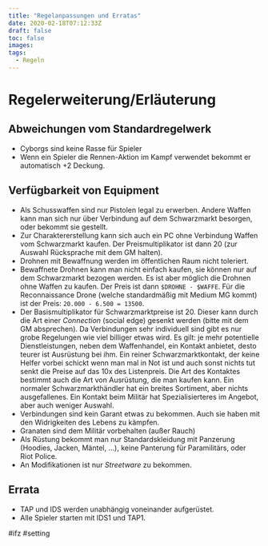 ```yaml
---
title: "Regelanpassungen und Erratas"
date: 2020-02-18T07:12:33Z
draft: false
toc: false
images:
tags:
  - Regeln
---
```


# Regelerweiterung/Erläuterung
## Abweichungen vom Standardregelwerk
* Cyborgs sind keine Rasse für Spieler
* Wenn ein Spieler die Rennen-Aktion im Kampf verwendet bekommt er automatisch +2 Deckung. 

## Verfügbarkeit von Equipment
* Als Schusswaffen sind nur Pistolen legal zu erwerben. Andere Waffen kann man sich nur über Verbindung auf dem Schwarzmarkt besorgen, oder bekommt sie gestellt.
* Zur Charaktererstellung kann sich auch ein PC ohne Verbindung Waffen vom Schwarzmarkt kaufen. Der Preismultiplikator ist dann 20 (zur Auswahl Rücksprache mit dem GM halten). 
* Drohnen mit Bewaffnung werden im öffentlichen Raum nicht toleriert. 
* Bewaffnete Drohnen kann man nicht einfach kaufen, sie können nur auf dem Schwarzmarkt bezogen werden. Es ist aber möglich die Drohnen ohne Waffen zu kaufen. Der Preis ist dann `$DROHNE - $WAFFE`. Für die Reconnaissance Drone (welche standardmäßig mit Medium MG kommt) ist der Preis: `20.000 - 6.500 = 13500`.
* Der Basismultiplikator für Schwarzmarktpreise ist 20. Dieser kann durch die Art einer _Connection_ (social edge) gesenkt werden (bitte mit dem GM absprechen). Da Verbindungen sehr individuell sind gibt es nur grobe Regelungen wie viel billiger etwas wird. Es gilt: je mehr potentielle Dienstleistungen, neben dem Waffenhandel, ein Kontakt anbietet, desto teurer ist Ausrüstung bei ihm. Ein reiner Schwarzmarktkontakt, der keine Helfer vorbei schickt wenn man mal in Not ist und auch sonst nichts tut senkt die Preise auf das 10x des Listenpreis. Die Art des Kontaktes bestimmt auch die Art von Ausrüstung, die man kaufen kann. Ein normaler Schwarzmarkthändler hat ein breites Sortiment, aber nichts ausgefallenes. Ein Kontakt beim Militär hat Spezialisierteres im Angebot, aber auch weniger Auswahl. 
* Verbindungen sind kein Garant etwas zu bekommen. Auch sie haben mit den Widrigkeiten des Lebens zu kämpfen. 
* Granaten sind dem Militär vorbehalten (außer Rauch)
* Als Rüstung bekommt man nur Standardskleidung mit Panzerung (Hoodies, Jacken, Mäntel, ...), keine Panterung für Paramilitärs, oder Riot Police. 
* An Modifikationen ist nur _Streetware_ zu bekommen. 

## Errata
* TAP und IDS werden unabhängig voneinander aufgerüstet. 
* Alle Spieler starten mit IDS1 und TAP1. 

#ifz #setting
